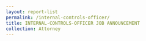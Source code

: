```yaml
---
layout: report-list
permalink: /internal-controls-officer/
title: INTERNAL-CONTROLS-OFFICER JOB ANNOUNCEMENT 
collection: Attorney
---
```

